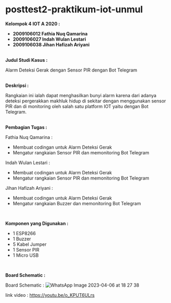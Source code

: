 # posttest2-praktikum-iot-unmul

<b> Kelompok 4 IOT A 2020 : </b>
<br>
- <b> 2009106012 Fathia Nuq Qamarina </b>
- <b> 2009106027 Indah Wulan Lestari </b>
- <b> 2009106038 Jihan Hafizah Ariyani </b>

<br>
<b> Judul Studi Kasus : </b>

Alarm Deteksi Gerak dengan Sensor PIR dengan Bot Telegram

<br>
<b> Deskripsi : </b>

Rangkaian ini ialah dapat menghasilkan bunyi alarm karena dari adanya deteksi pergerakkan makhluk hidup di sekitar dengan menggunakan sensor PIR dan di monitoring oleh salah satu platform IOT yaitu dengan Bot Telegram.

<br>
<b> Pembagian Tugas : </b>

Fathia Nuq Qamarina :
- Membuat codingan untuk Alarm Deteksi Gerak
- Mengatur rangkaian Sensor PIR dan memonitoring Bot Telegram

Indah Wulan Lestari :
- Membuat codingan untuk Alarm Deteksi Gerak
- Mengatur rangkaian Sensor PIR dan memonitoring Bot Telegram

Jihan Hafizah Ariyani :
- Membuat codingan untuk Alarm Deteksi Gerak
- Mengatur rangkaian Buzzer dan memonitoring Bot Telegram
</br>

<b> Komponen yang Digunakan : </b>

- 1 ESP8266
- 1 Buzzer
- 5 Kabel Jumper
- 1 Sensor PIR
- 1 Micro USB
</br>

<b> Board Schematic : </b>

Board Schematic :
![WhatsApp Image 2023-04-06 at 18 27 38](https://user-images.githubusercontent.com/102265910/230581937-51360ce5-e053-410b-8e2f-e8ca6d55138e.jpg)


link video : https://youtu.be/o_KPUT6ULrs
